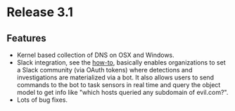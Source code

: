 # Release 3.1

## Features
* Kernel based collection of DNS on OSX and Windows.
* Slack integration, see the [how-to](https://github.com/refractionpoint/limacharlie/wiki/Slack-App), basically enables organizations to set a Slack community (via OAuth tokens) where detections and investigations are materialized via a bot. It also allows users to send commands to the bot to task sensors in real time and query the object model to get info like "which hosts queried any subdomain of evil.com?".
* Lots of bug fixes.